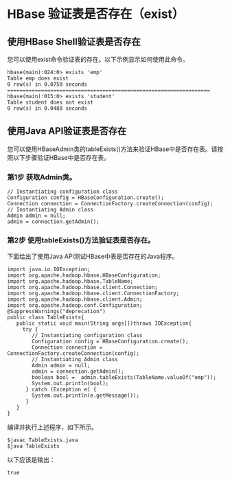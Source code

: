 # HBase 验证表是否存在（exist）

## 使用HBase Shell验证表是否存在
您可以使用exist命令验证表的存在。以下示例显示如何使用此命令。
```text
hbase(main):024:0> exists 'emp'
Table emp does exist
0 row(s) in 0.0750 seconds
==================================================================
hbase(main):015:0> exists 'student'
Table student does not exist
0 row(s) in 0.0480 seconds
```

## 使用Java API验证表是否存在
您可以使用HBaseAdmin类的tableExists()方法来验证HBase中是否存在表。请按照以下步骤验证HBase中是否存在表。

### 第1步 获取Admin类。
```text
// Instantiating configuration class
Configuration config = HBaseConfiguration.create();
Connection connection = ConnectionFactory.createConnection(config);
// Instantiating Admin class
Admin admin = null;
admin = connection.getAdmin();
```

### 第2步 使用tableExists()方法验证表是否存在。

下面给出了使用Java API测试HBase中表是否存在的Java程序。
```text
import java.io.IOException;
import org.apache.hadoop.hbase.HBaseConfiguration; 
import org.apache.hadoop.hbase.TableName;
import org.apache.hadoop.hbase.client.Connection;
import org.apache.hadoop.hbase.client.ConnectionFactory;
import org.apache.hadoop.hbase.client.Admin;
import org.apache.hadoop.conf.Configuration;
@SuppressWarnings("deprecation")
public class TableExists{
   public static void main(String args[])throws IOException{
     try {
        // Instantiating configuration class
        Configuration config = HBaseConfiguration.create();
        Connection connection = ConnectionFactory.createConnection(config);
        // Instantiating Admin class
        Admin admin = null;
        admin = connection.getAdmin();
        boolean bool =  admin.tableExists(TableName.valueOf("emp"));
        System.out.println(bool);
      } catch (Exception e) {
        System.out.println(e.getMessage());
      }
   }
}
```

编译并执行上述程序，如下所示。
```text
$javac TableExists.java
$java TableExists
```

以下应该是输出：
```text
true
```
